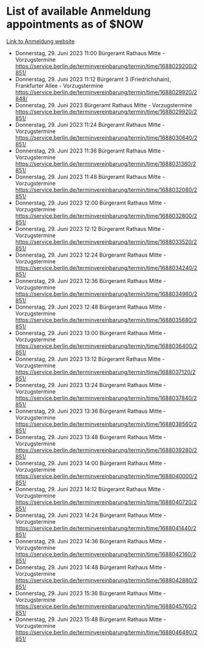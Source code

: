 # List of available Anmeldung appointments as of $NOW
[Link to Anmeldung website](https://service.berlin.de/terminvereinbarung/termin/tag.php?termin=1&anliegen[]=120686&dienstleisterlist=122210,122217,327316,122219,327312,122227,327314,122231,327346,122243,327348,122254,122252,329742,122260,329745,122262,329748,122271,327278,122273,327274,122277,327276,330436,122280,327294,122282,327290,122284,327292,122291,327270,122285,327266,122286,327264,122296,327268,150230,329760,122297,327286,122294,327284,122312,329763,122314,329775,122304,327330,122311,327334,122309,327332,317869,122281,327352,122279,329772,122283,122276,327324,122274,327326,122267,329766,122246,327318,122251,327320,122257,327322,122208,327298,122226,327300&herkunft=http%3A%2F%2Fservice.berlin.de%2Fdienstleistung%2F120686%2F)
- Donnerstag, 29. Juni 2023 11:00 Bürgeramt Rathaus Mitte - Vorzugstermine https://service.berlin.de/terminvereinbarung/termin/time/1688029200/2851/
- Donnerstag, 29. Juni 2023 11:12 Bürgeramt 3 (Friedrichshain), Frankfurter Allee - Vorzugstermine https://service.berlin.de/terminvereinbarung/termin/time/1688029920/2848/
- Donnerstag, 29. Juni 2023  Bürgeramt Rathaus Mitte - Vorzugstermine https://service.berlin.de/terminvereinbarung/termin/time/1688029920/2851/
- Donnerstag, 29. Juni 2023 11:24 Bürgeramt Rathaus Mitte - Vorzugstermine https://service.berlin.de/terminvereinbarung/termin/time/1688030640/2851/
- Donnerstag, 29. Juni 2023 11:36 Bürgeramt Rathaus Mitte - Vorzugstermine https://service.berlin.de/terminvereinbarung/termin/time/1688031360/2851/
- Donnerstag, 29. Juni 2023 11:48 Bürgeramt Rathaus Mitte - Vorzugstermine https://service.berlin.de/terminvereinbarung/termin/time/1688032080/2851/
- Donnerstag, 29. Juni 2023 12:00 Bürgeramt Rathaus Mitte - Vorzugstermine https://service.berlin.de/terminvereinbarung/termin/time/1688032800/2851/
- Donnerstag, 29. Juni 2023 12:12 Bürgeramt Rathaus Mitte - Vorzugstermine https://service.berlin.de/terminvereinbarung/termin/time/1688033520/2851/
- Donnerstag, 29. Juni 2023 12:24 Bürgeramt Rathaus Mitte - Vorzugstermine https://service.berlin.de/terminvereinbarung/termin/time/1688034240/2851/
- Donnerstag, 29. Juni 2023 12:36 Bürgeramt Rathaus Mitte - Vorzugstermine https://service.berlin.de/terminvereinbarung/termin/time/1688034960/2851/
- Donnerstag, 29. Juni 2023 12:48 Bürgeramt Rathaus Mitte - Vorzugstermine https://service.berlin.de/terminvereinbarung/termin/time/1688035680/2851/
- Donnerstag, 29. Juni 2023 13:00 Bürgeramt Rathaus Mitte - Vorzugstermine https://service.berlin.de/terminvereinbarung/termin/time/1688036400/2851/
- Donnerstag, 29. Juni 2023 13:12 Bürgeramt Rathaus Mitte - Vorzugstermine https://service.berlin.de/terminvereinbarung/termin/time/1688037120/2851/
- Donnerstag, 29. Juni 2023 13:24 Bürgeramt Rathaus Mitte - Vorzugstermine https://service.berlin.de/terminvereinbarung/termin/time/1688037840/2851/
- Donnerstag, 29. Juni 2023 13:36 Bürgeramt Rathaus Mitte - Vorzugstermine https://service.berlin.de/terminvereinbarung/termin/time/1688038560/2851/
- Donnerstag, 29. Juni 2023 13:48 Bürgeramt Rathaus Mitte - Vorzugstermine https://service.berlin.de/terminvereinbarung/termin/time/1688039280/2851/
- Donnerstag, 29. Juni 2023 14:00 Bürgeramt Rathaus Mitte - Vorzugstermine https://service.berlin.de/terminvereinbarung/termin/time/1688040000/2851/
- Donnerstag, 29. Juni 2023 14:12 Bürgeramt Rathaus Mitte - Vorzugstermine https://service.berlin.de/terminvereinbarung/termin/time/1688040720/2851/
- Donnerstag, 29. Juni 2023 14:24 Bürgeramt Rathaus Mitte - Vorzugstermine https://service.berlin.de/terminvereinbarung/termin/time/1688041440/2851/
- Donnerstag, 29. Juni 2023 14:36 Bürgeramt Rathaus Mitte - Vorzugstermine https://service.berlin.de/terminvereinbarung/termin/time/1688042160/2851/
- Donnerstag, 29. Juni 2023 14:48 Bürgeramt Rathaus Mitte - Vorzugstermine https://service.berlin.de/terminvereinbarung/termin/time/1688042880/2851/
- Donnerstag, 29. Juni 2023 15:36 Bürgeramt Rathaus Mitte - Vorzugstermine https://service.berlin.de/terminvereinbarung/termin/time/1688045760/2851/
- Donnerstag, 29. Juni 2023 15:48 Bürgeramt Rathaus Mitte - Vorzugstermine https://service.berlin.de/terminvereinbarung/termin/time/1688046480/2851/

